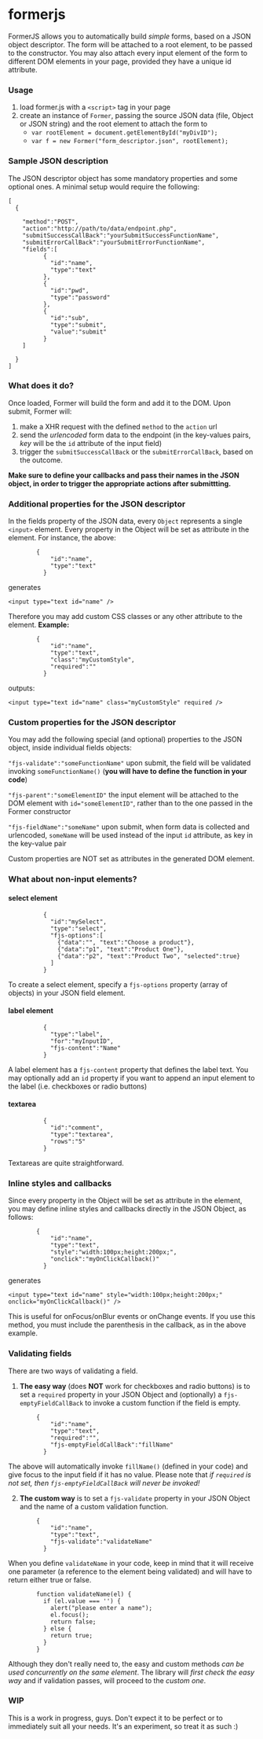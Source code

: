 # formerjs

FormerJS allows you to automatically build *simple* forms, based on a JSON object descriptor.
The form will be attached to a root element, to be passed to the constructor.
You may also attach every input element of the form to different DOM elements in your page, provided they have a unique id attribute.

### Usage
1. load former.js with a `<script>` tag in your page
2. create an instance of `Former`, passing the source JSON data (file, Object or JSON string) and the root element to attach the form to
    * `var rootElement = document.getElementById("myDivID");`
    * `var f = new Former("form_descriptor.json", rootElement);`

### Sample JSON description
The JSON descriptor object has some mandatory properties and some optional ones.
A minimal setup would require the following:
```
[
  {

    "method":"POST",
    "action":"http://path/to/data/endpoint.php",
    "submitSuccessCallBack":"yourSubmitSuccessFunctionName",
    "submitErrorCallBack":"yourSubmitErrorFunctionName",
    "fields":[
          {
            "id":"name",
            "type":"text"
          },
          {
            "id":"pwd",
            "type":"password"
          },
          {
            "id":"sub",
            "type":"submit",
            "value":"submit"
          }
    ]

  }
]
```

### What does it do?
Once loaded, Former will build the form and add it to the DOM.
Upon submit, Former will:
  1. make a XHR request with the defined `method` to the `action` url
  2. send the *urlencoded* form data to the endpoint (in the key-values pairs, *key* will be the `id` attribute of the input field)
  3. trigger the `submitSuccessCallBack` or the `submitErrorCallBack`, based on the outcome.

**Make sure to define your callbacks and pass their names in the JSON object, in order to trigger the appropriate actions after submittting.**

### Additional properties for the JSON descriptor
In the fields property of the JSON data, every `Object` represents a single `<input>` element.
Every property in the Object will be set as attribute in the element. For instance, the above:
```
        {
            "id":"name",
            "type":"text"
          }
```
generates
```
<input type="text id="name" />
```
Therefore you may add custom CSS classes or any other attribute to the element.
**Example:**
```
        {
            "id":"name",
            "type":"text",
            "class":"myCustomStyle",
            "required":""
          }
```
outputs:
```
<input type="text id="name" class="myCustomStyle" required />
```


### Custom properties for the JSON descriptor
You may add the following special (and optional) properties to the JSON object, inside individual fields objects:

`"fjs-validate":"someFunctionName"` upon submit, the field will be validated invoking `someFunctionName()` (**you will have to define the function in your code**)

`"fjs-parent":"someElementID"` the input element will be attached to the DOM element with `id="someElementID"`, rather than to the one passed in the Former constructor

`"fjs-fieldName":"someName"` upon submit, when form data is collected and urlencoded, `someName` will be used instead of the input `id` attribute, as key in the key-value pair

Custom properties are NOT set as attributes in the generated DOM element.

### What about non-input elements?

#### select element
```
          {
            "id":"mySelect",
            "type":"select",
            "fjs-options":[
              {"data":"", "text":"Choose a product"},
              {"data":"p1", "text":"Product One"},
              {"data":"p2", "text":"Product Two", "selected":true}
            ]
          }
```
To create a select element, specify a `fjs-options` property (array of objects) in your JSON field element.

#### label element
```
          {
            "type":"label",
            "for":"myInputID",
            "fjs-content":"Name"
          }
```
A label element has a `fjs-content` property that defines the label text. You may optionally add an `id` property if you want to append an input element to the label (i.e. checkboxes or radio buttons)

#### textarea
```
          {
            "id":"comment",
            "type":"textarea",
            "rows":"5"
          }
```
Textareas are quite straightforward.

### Inline styles and callbacks
Since every property in the Object will be set as attribute in the element, you may define inline styles and callbacks directly in the JSON Object, as follows:

```
        {
            "id":"name",
            "type":"text",
            "style":"width:100px;height:200px;",
            "onclick":"myOnClickCallback()"
          }
```
generates
```
<input type="text id="name" style="width:100px;height:200px;" onclick="myOnClickCallback()" />
```
This is useful for onFocus/onBlur events or onChange events. If you use this method, you must include the parenthesis in the callback, as in the above example.


### Validating fields
There are two ways of validating a field.

1) **The easy way** (does **NOT** work for checkboxes and radio buttons) is to set a `required` property in your JSON Object and (optionally) a `fjs-emptyFieldCallBack` to invoke a custom function if the field is empty.
```
        {
            "id":"name",
            "type":"text",
            "required":"",
            "fjs-emptyFieldCallBack":"fillName"
          }
```
The above will automatically invoke `fillName()` (defined in your code) and give focus to the input field if it has no value.
Please note that *if `required` is not set, then `fjs-emptyFieldCallBack` will never be invoked!*

2) **The custom way** is to set a `fjs-validate` property in your JSON Object and the name of a custom validation function.
```
        {
            "id":"name",
            "type":"text",
            "fjs-validate":"validateName"
          }
```
When you define `validateName` in your code, keep in mind that it will receive one parameter (a reference to the element being validated) and will have to return either true or false.
```
        function validateName(el) {
          if (el.value === '') {
            alert("please enter a name");
            el.focus();
            return false;
          } else {
            return true;
          }
        }
```

Although they don't really need to, the easy and custom methods *can be used concurrently on the same element*. The library will *first check the easy way* and if validation passes, will proceed to the *custom one*.

### WIP
This is a work in progress, guys. Don't expect it to be perfect or to immediately suit all your needs. It's an experiment, so treat it as such :)
